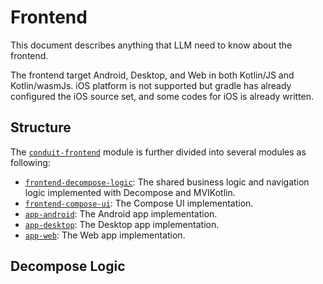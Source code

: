 # Frontend

This document describes anything that LLM need to know about the frontend.

The frontend target Android, Desktop, and Web in both Kotlin/JS and Kotlin/wasmJs. iOS platform is not supported but gradle has already configured the iOS source set, and some codes for iOS is already written.

## Structure

The [`conduit-frontend`](./conduit-frontend) module is further divided into several modules as following:

- [`frontend-decompose-logic`](conduit-frontend\frontend-decompose-logic): The shared business logic and navigation logic implemented with Decompose and MVIKotlin.
- [`frontend-compose-ui`](conduit-frontend\frontend-compose-ui): The Compose UI implementation.
- [`app-android`](conduit-frontend\app-android): The Android app implementation.
- [`app-desktop`](conduit-frontend\app-desktop): The Desktop app implementation.
- [`app-web`](conduit-frontend\app-web): The Web app implementation.

## Decompose Logic

